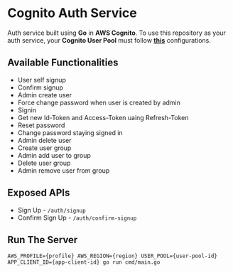 # Cognito Auth Service
Auth service built using **Go** in **AWS Cognito**. To use this repository as your auth service, your **Cognito User Pool** must follow [**this**](https://github.com/MhmdRyhn/aws-cognito-iac) configurations.


## Available Functionalities
- User self signup
- Confirm signup
- Admin create user
- Force change password when user is created by admin
- Signin
- Get new Id-Token and Access-Token uaing Refresh-Token
- Reset password
- Change password staying signed in
- Admin delete user
- Create user group
- Admin add user to group
- Delete user group
- Admin remove user from group


## Exposed APIs
- Sign Up - `/auth/signup`
- Confirm Sign Up - `/auth/confirm-signup`


## Run The Server
``` shell script
AWS_PROFILE={profile} AWS_REGION={region} USER_POOL={user-pool-id} APP_CLIENT_ID={app-client-id} go run cmd/main.go
```
